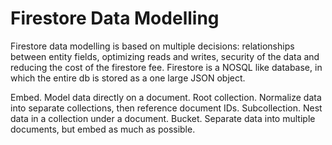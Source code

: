 # Firestore Data Modelling

Firestore data modelling is based on multiple decisions:
relationships between entity fields, optimizing reads and writes, security of the data and reducing the cost of the firestore fee.
Firestore is a NOSQL like database, in which the entire db is stored as a one large JSON object.

Embed. Model data directly on a document.
Root collection. Normalize data into separate collections, then reference document IDs.
Subcollection. Nest data in a collection under a document.
Bucket. Separate data into multiple documents, but embed as much as possible.
